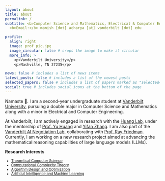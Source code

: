 ```yaml
---
layout: about
title: about
permalink: /
subtitle: <b>Computer Science and Mathematics, Electrical & Computer Engineering (Minor)</b> <br>
  <b>Email:</b> manish [dot] acharya [at] vanderbilt [dot] edu

profile:
  align: right
  image: prof_pic.jpg
  image_circular: false # crops the image to make it circular
  more_info: >
    <p>Vanderbilt University</p>
    <p>Nashville, TN 37235</p>

news: false # includes a list of news items
latest_posts: false # includes a list of the newest posts
selected_papers: false # includes a list of papers marked as "selected={true}"
social: true # includes social icons at the bottom of the page
---
```


Namaste 🙏. I am a second-year undergraduate student at [Vanderbilt University](https://vanderbilt.edu), pursuing a double major in Computer Science and Mathematics along with a minor in Electrical and Computer Engineering.

At Vanderbilt, I am actively engaged in research with the [Huang Lab](https://yuhuang-lab.github.io), under the mentorship of [Prof. Yu Huang](https://yuhuang-lab.github.io) and [Yifan Zhang](https://coderdoge.com). I am also part of the [Vanderbilt AI Negotiation Lab](https://www.ainegotiationlab-vanderbilt.com), collaborating with [Prof. Ray Friedman](https://business.vanderbilt.edu/bio/ray-friedman/). Currently, I am working on a new research project aimed at advancing the mathematical reasoning capabilities of large language models (LLMs).

<!-- Beyond academics, I co-founded and lead [NPL Coder](https://nplcoder.org), fostering computational innovation in Nepal by mentoring students, providing resources, organizing Olympiads, and working to secure Nepal’s membership in the IOI. I also co-founded Uunchai, providing underprivileged communities with skills in STEM and the humanities. -->

<b>Research Interests</b>

<ul style="font-size: smaller;">
  <li><a href="https://en.wikipedia.org/wiki/Theoretical_computer_science" target="_blank">Theoretical Computer Science</a></li>
  <li><a href="https://en.wikipedia.org/wiki/Computational_complexity_theory" target="_blank">Computational Complexity Theory</a></li>
  <li><a href="https://en.wikipedia.org/wiki/Algorithm" target="_blank">Algorithm Design and Optimization</a></li>
  <li><a href="https://en.wikipedia.org/wiki/Artificial_intelligence" target="_blank">Artificial Intelligence and Machine Learning</a></li>
</ul>

<!-- <li class="nav-item">
            <a class="nav-link" href="{{ '/assets/pdf/Manish_CV.pdf' | relative_url }}" target="_blank"> cv </a>
</li> -->
